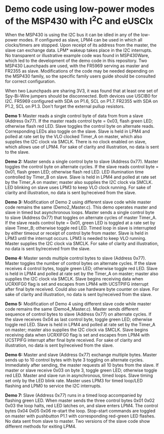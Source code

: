 # Demo code using low-power modes of the MSP430 with I<sup>2</sup>C and eUSCIx
 <p>When the MSP430 is using the I2C bus it can be idled in any of the low-power modes. If configured as slave, LPM4 can be used in which all clocks/timers are stopped. Upon receipt of its address from the master, the slave can exchange data. LPM* wakeup takes place in the I2C interrupts. No transparent or illustrative example code was found in MSP430Ware, which led to the development of the demo code in this repository. Two MSP430 Launchpads are used, with the FR5969 serving as master and FR2355 as slave. Modifications of the code may be needed depending on the MSP430 family, so the specific family users guide should be consulted for correct configuration.
 
 <p>When two Launchpads are sharing 3V3, it was found that at least one set of Spy-Bi-Wire jumpers should be disconnected. Both devices use USCIB0 for I2C. FR5969 configured with SDA on P1.6, SCL on P1.7. FR2355 with SDA on P1.2, SCL on P1.3. Don't forget the external pullup resistors.
  
  <p><b>Demo 1:</b> Master reads a single control byte of data from from a slave (Address 0x77). If the master reads control byte = 0x03, flash green LED; otherwise flash red LED. Slave toggles the control byte on alternate reads. Corresponding LEDs also toggle on the slave. Slave is held in LPM4 and polled at rate set by the VLO clocked Timer_A on master, which also supplies the I2C clock via SMCLK. There is no clock enabled on slave, which allows use of LPM4. For sake of clarity and illustration, no data is sent to the slave.
 
  <p><b>Demo 2:</b> Master sends a single control byte to slave (Address 0x77). Master toggles the control byte on alternate cycles. If the slave reads control byte = 0x01, flash green LED; otherwise flash red LED. LED illumination time controlled by Timer_B on slave. Slave is held in LPM4 and polled at rate set by the Timer_A on master; master also supplies the I2C clock via SMCLK. LED blinking on slave uses LPM3 to keep VLO clock running. For sake of clarity and illustration, no data is sent by/received from the slave.
 
 <p><b>Demo 3:</b> Modification of Demo 2 using different slave code while master code remains the same (Demo2_Master.c). This demo operates master and slave in timed but asynchronous loops. Master sends a single control byte to slave (Address 0x77) that toggles on alternate cycles of master Timer_A. If the slave reads control byte = 0x01, green LED is toggled at a rate set by slave Timer_B; otherwise toggle red LED. Timed loop in slave is interrupted by either timeout or receipt of control byte from master. Slave is held in LPM3 until the interrupt occurs. LPM3 is needed to keep VLO running. Master supplies the I2C clock via SMCLK. For sake of clarity and illustration, no data is sent by/received from the slave.
 
  <p><b>Demo 4:</b> Master sends multiple control bytes to slave (Address 0x77). Master toggles the number of control bytes on alternate cycles. If the slave receives 4 control bytes, toggle green LED; otherwise toggle red LED. Slave is held in LPM4 and polled at rate set by the Timer_A on master; master also supplies the I2C clock via SMCLK. Slave begins receiving data when UCRXIFG0 flag is set and escapes from LPM4 with UCSTPIFG interrupt after final byte received. Could also use hardware byte counter on slave. For sake of clarity and illustration, no data is sent by/received from the slave.
 
 <p><b>Demo 5:</b> Modification of Demo 4 using different slave code while master code remains the same (Demo4_Master.c). Master sends different sequence of control bytes to slave (Address 0x77) on alternate cycles. If the slave receives 0x04 as last control byte, toggle green LED; otherwise toggle red LED. Slave is held in LPM4 and polled at rate set by the Timer_A on master; master also supplies the I2C clock via SMCLK. Slave begins receiving data when UCRXIFG0 flag is set and escapes from LPM4 with UCSTPIFG interrupt after final byte received. For sake of clarity and illustration, no data is sent by/received from the slave. 
  
<p><b>Demo 6:</b> Master and slave (Address 0x77) exchange multiple bytes. Master sends up to 10 control bytes with byte 3 toggling on alternate cycles. Immediately after sending, the master requests all 10 bytes from the slave. If master or slave receive 0x03 on byte 3, toggle green LED; otherwise toggle red LED. Master and slave run in asynchronous, timed loops. Slave timing set only by the LED blink rate. Master uses LPM3 for timed loop/LED flashing and LPM0 to service the I2C interrupts.
 
 <p><b>Demo 7:</b> Slave (Address 0x77) runs in a timed loop accompanied by flashing green LED. When master sends the three control bytes 0x01 0x02 0x03 the loop halts, red LED latches on, and slave enters LPM4. The control bytes 0x04 0x05 0x06 re-start the loop. Stop-start commands are toggled on master with pushbutton P1.1 with corresponding red-green LED flashes. No data sent from slave to master. Two versions of the slave code show different methods for exiting LPM4.
 

